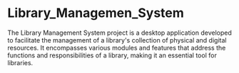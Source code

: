 # Library_Managemen_System
The Library Management System project is a desktop application developed to facilitate the management of a library's collection of physical and digital resources. It encompasses various modules and features that address the functions and responsibilities of a library, making it an essential tool for libraries.
